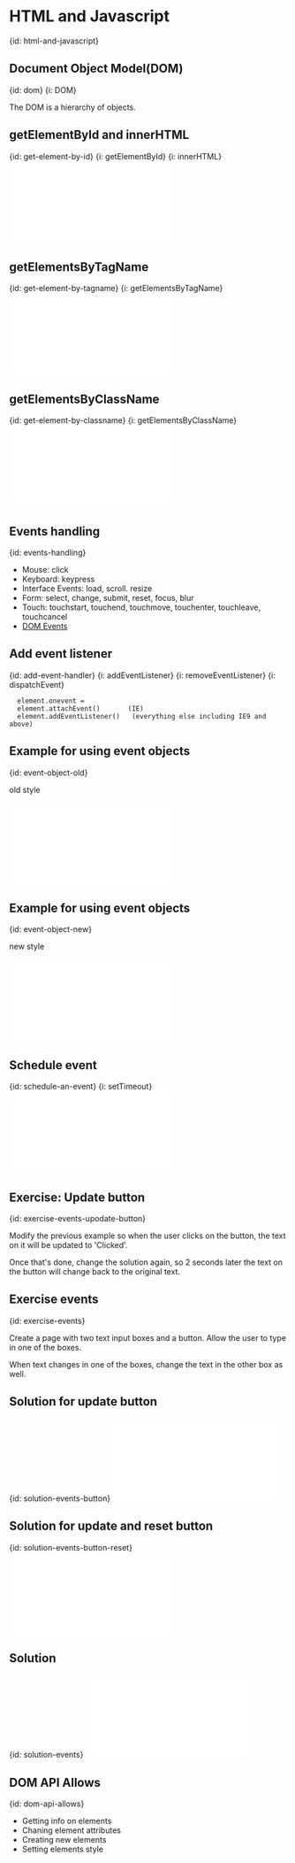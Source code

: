 # HTML and Javascript
{id: html-and-javascript}

## Document Object Model(DOM)
{id: dom}
{i: DOM}

The DOM is a hierarchy of objects.



## getElementById and innerHTML
{id: get-element-by-id}
{i: getElementById}
{i: innerHTML}
![](examples/javascript/get_element_by_id.html)


## getElementsByTagName
{id: get-element-by-tagname}
{i: getElementsByTagName}
![](examples/javascript/get_elements_by_tag_name.html)


## getElementsByClassName
{id: get-element-by-classname}
{i: getElementsByClassName}
![](examples/javascript/get_elements_by_class_name.html)


## Events handling
{id: events-handling}

* Mouse: click
* Keyboard: keypress
* Interface Events: load, scroll. resize
* Form: select, change, submit, reset, focus, blur
* Touch: touchstart, touchend, touchmove, touchenter, touchleave, touchcancel
* [DOM Events](http://en.wikipedia.org/wiki/DOM_Events)





## Add event listener
{id: add-event-handler}
{i: addEventListener}
{i: removeEventListener}
{i: dispatchEvent}

```
  element.onevent =
  element.attachEvent()       (IE)
  element.addEventListener()   (everything else including IE9 and above)
```


## Example for using event objects
{id: event-object-old}

old style

![](examples/javascript/event_old.html)


## Example for using event objects
{id: event-object-new}

new style

![](examples/javascript/event_new.html)


## Schedule event
{id: schedule-an-event}
{i: setTimeout}
![](examples/javascript/schedule_event.html)


## Exercise: Update button
{id: exercise-events-upodate-button}


Modify the previous example so when the user clicks on the button,
the text on it will be updated to 'Clicked'.




Once that's done, change the solution again, so 2 seconds later the text on the button will change back to the original text.




## Exercise events
{id: exercise-events}


Create a page with two text input boxes and a button.
Allow the user to type in one of the boxes.

When text changes in one of the boxes, change the text in the other box as well.




## Solution for update button
{id: solution-events-button}
![](examples/javascript/event_new_update.html)


## Solution for update and reset button
{id: solution-events-button-reset}
![](examples/javascript/event_new_update_reset.html)



## Solution
{id: solution-events}
![](examples/javascript/event_update_on_click.html)


## DOM API Allows
{id: dom-api-allows}

* Getting info on elements
* Chaning element attributes
* Creating new elements
* Setting elements style






